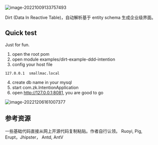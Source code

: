 

![image-20221009133757493](https://zk4bucket.oss-cn-beijing.aliyuncs.com/uPic/image-20221009133757493.png)

Dirt (Data In Reactive Table)，自动解析基于 entity  schema 生成企业级界面。


## Quick test
Just for fun.

1. open the root pom 
2. open module examples/dirt-example-ddd-intention 
3. config your host file 
```
127.0.0.1  smallmac.local
```
4. create db name in your mysql 
5. start com.zk.IntentionApplication 
6. open http://127.0.0.1:8081,  you are good to go 

![image-20221206161007377](https://zk4bucket.oss-cn-beijing.aliyuncs.com/uPic/image-20221206161007377.png)


## 参考资源

一些基础代码直接从网上开源代码复制粘贴。作者自行认领。
Ruoyi, Pig, Erupt，Jhipster， Antd,  AntV

